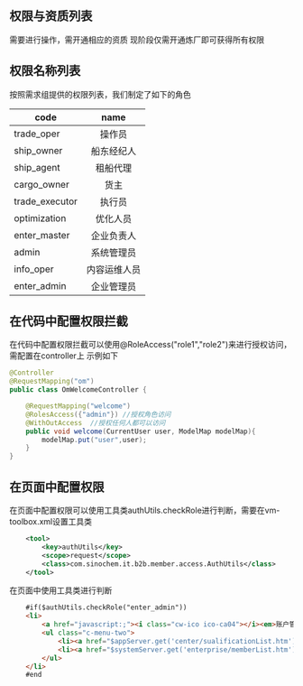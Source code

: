 ## 权限与资质列表
需要进行操作，需开通相应的资质
现阶段仅需开通炼厂即可获得所有权限

## 权限名称列表
按照需求组提供的权限列表，我们制定了如下的角色

| code         | name          | 
| ---          |:----:         |
|trade_oper	   |操作员       |
|ship_owner	    |船东经纪人      |
|ship_agent	    |租船代理       |
|cargo_owner	|货主         |
|trade_executor	|执行员        |
|optimization	|优化人员       |
|enter_master	|企业负责人      |
|admin	        |系统管理员      |
|info_oper	    |内容运维人员     |
|enter_admin	|企业管理员      |
## 在代码中配置权限拦截
在代码中配置权限拦截可以使用@RoleAccess("role1","role2")来进行授权访问，需配置在controller上
示例如下
```java
@Controller
@RequestMapping("om")
public class OmWelcomeController {

    @RequestMapping("welcome")
    @RolesAccess({"admin"}) //授权角色访问
    @WithOutAccess  //授权任何人都可以访问
    public void welcome(CurrentUser user, ModelMap modelMap){
        modelMap.put("user",user);
    }
}

``` 

## 在页面中配置权限
在页面中配置权限可以使用工具类authUtils.checkRole进行判断，需要在vm-toolbox.xml设置工具类
```xml
    <tool>
        <key>authUtils</key>
        <scope>request</scope>
        <class>com.sinochem.it.b2b.member.access.AuthUtils</class>
    </tool>
```
在页面中使用工具类进行判断
```html
    #if($authUtils.checkRole("enter_admin"))
    <li>
        <a href="javascript:;"><i class="cw-ico ico-ca04"></i><em>账户管理</em></a>
        <ul class="c-menu-two">
            <li><a href="$appServer.get('center/sualificationList.htm')"><i class="cw-ico cw-list"></i>信息维护</a></li>
            <li><a href="$systemServer.get('enterprise/memberList.htm')"><i class="cw-ico cw-list"></i>子账号管理</a></li>
        </ul>
    </li>
    #end
```
 
 